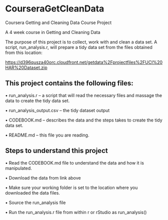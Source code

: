 # CourseraGetCleanData
Coursera Getting and Cleaning Data Course Project

A 4 week course in Getting and Cleaning Data 

 The purpose of this project is to collect, work with and clean a data set.  A script, run_analysis.r, will prepare a tidy data set from the files obtained from this location:
    
https://d396qusza40orc.cloudfront.net/getdata%2Fprojectfiles%2FUCI%20HAR%20Dataset.zip

## This project contains the following files:
•	run_analysis.r – a script that will read the necessary files and massage the data to create the tidy data set.

•	run_analysis_output.csv – the tidy dataset output

•	CODEBOOK.md – describes the data and the steps takes to create the tidy data set.

•	README.md – this file you are reading.


## Steps to understand this project
•	Read the CODEBOOK.md file to understand the data and how it is manipulated.

•	Download the data from link above

•	Make sure your working folder is set to the location where you downloaded the data files.

•	Source the run_analysis file

•	Run the run_analysis.r file from within r or rStudio as run_analysis()


